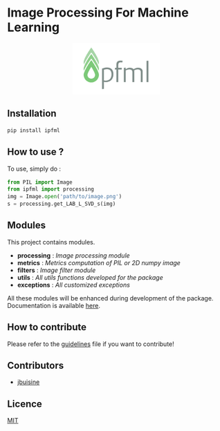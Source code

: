 Image Processing For Machine Learning
=====================================

<p align="center">
    <img src="ipfml_logo.png" width="40%">
</p>

Installation
------------

```bash
pip install ipfml
```

How to use ?
------------

To use, simply do :

```python
from PIL import Image
from ipfml import processing
img = Image.open('path/to/image.png')
s = processing.get_LAB_L_SVD_s(img)
```

Modules
-------

This project contains modules.

- **processing** : *Image processing module*
- **metrics** : *Metrics computation of PIL or 2D numpy image*
- **filters** : *Image filter module*
- **utils** : *All utils functions developed for the package*
- **exceptions** : *All customized exceptions*

All these modules will be enhanced during development of the package. Documentation is available [here](https://jbuisine.github.io/IPFML/).

How to contribute
-----------------

Please refer to the [guidelines](https://github.com/jbuisine/IPFML/blob/master/CONTRIBUTION.md) file if you want to contribute!

## Contributors

* [jbuisine](https://github.com/jbuisine)

## Licence

[MIT](https://github.com/jbuisine/IPFML/blob/master/LICENSE)
